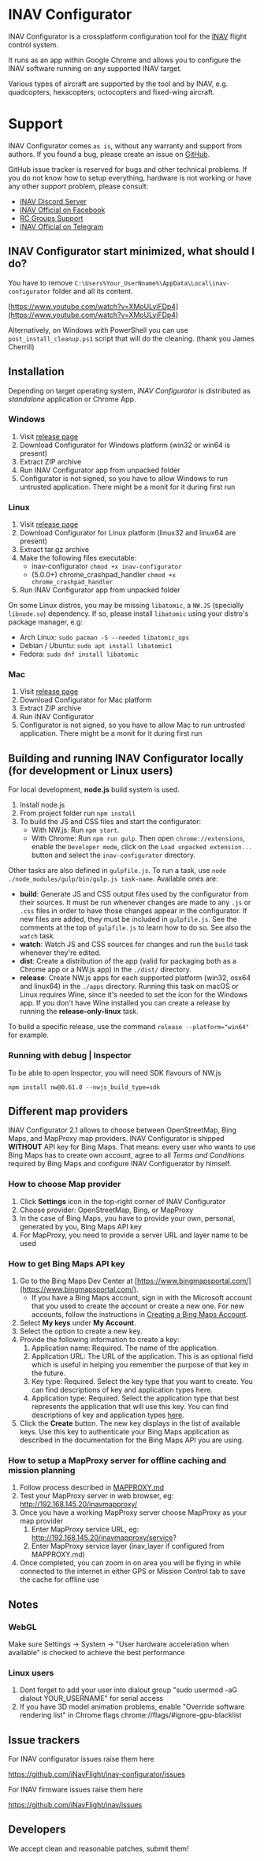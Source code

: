 # INAV Configurator

INAV Configurator is a crossplatform configuration tool for the [INAV](https://github.com/iNavFlight/inav) flight control system.

It runs as an app within Google Chrome and allows you to configure the INAV software running on any supported INAV target.

Various types of aircraft are supported by the tool and by INAV, e.g. quadcopters, hexacopters, octocopters and fixed-wing aircraft.

# Support

INAV Configurator comes `as is`, without any warranty and support from authors. If you found a bug, please create an issue on [GitHub](https://github.com/iNavFlight/inav-configurator/issues).

GitHub issue tracker is reserved for bugs and other technical problems. If you do not know how to setup
everything, hardware is not working or have any other _support_ problem, please consult:

* [INAV Discord Server](https://discord.gg/peg2hhbYwN)
* [INAV Official on Facebook](https://www.facebook.com/groups/INAVOfficial)
* [RC Groups Support](https://www.rcgroups.com/forums/showthread.php?2495732-Cleanflight-iNav-(navigation-rewrite)-project)
* [INAV Official on Telegram](https://t.me/INAVFlight)

## INAV Configurator start minimized, what should I do?

You have to remove `C:\Users%Your_UserNname%\AppData\Local\inav-configurator` folder and all its content.

[https://www.youtube.com/watch?v=XMoULyiFDp4](https://www.youtube.com/watch?v=XMoULyiFDp4)

Alternatively, on Windows with PowerShell you can use `post_install_cleanup.ps1` script that will do the cleaning. (thank you James Cherrill)

## Installation

Depending on target operating system, _INAV Configurator_ is distributed as _standalone_ application or Chrome App.

### Windows

1. Visit [release page](https://github.com/iNavFlight/inav-configurator/releases)
1. Download Configurator for Windows platform (win32 or win64 is present)
1. Extract ZIP archive
1. Run INAV Configurator app from unpacked folder
1. Configurator is not signed, so you have to allow Windows to run untrusted application. There might be a monit for it during first run

### Linux

1. Visit [release page](https://github.com/iNavFlight/inav-configurator/releases)
1. Download Configurator for Linux platform (linux32 and linux64 are present)
1. Extract tar.gz archive
1. Make the following files executable:
   * inav-configurator `chmod +x inav-configurator`
   * (5.0.0+) chrome_crashpad_handler `chmod +x chrome_crashpad_handler`
1. Run INAV Configurator app from unpacked folder

On some Linux distros, you may be missing `libatomic`, a `NW.JS` (specially `libnode.so`) dependency. If so, please install `libatomic` using your distro's package manager, e.g:

* Arch Linux: `sudo pacman -S --needed libatomic_ops`
* Debian / Ubuntu: `sudo apt install libatomic1`
* Fedora: `sudo dnf install libatomic`

### Mac

1. Visit [release page](https://github.com/iNavFlight/inav-configurator/releases)
1. Download Configurator for Mac platform
1. Extract ZIP archive
1. Run INAV Configurator
1. Configurator is not signed, so you have to allow Mac to run untrusted application. There might be a monit for it during first run

## Building and running INAV Configurator locally (for development or Linux users)

For local development, **node.js** build system is used.

1. Install node.js
1. From project folder run `npm install`
1. To build the JS and CSS files and start the configurator:
    - With NW.js: Run `npm start`.
    - With Chrome: Run `npm run gulp`. Then open `chrome://extensions`, enable
    the `Developer mode`, click on the `Load unpacked extension...` button and select the `inav-configurator` directory.

Other tasks are also defined in `gulpfile.js`. To run a task, use `node ./node_modules/gulp/bin/gulp.js task-name`. Available ones are:

- **build**: Generate JS and CSS output files used by the configurator from their sources. It must be run whenever changes are made to any `.js` or `.css` files in order to have those changes appear
in the configurator. If new files are added, they must be included in `gulpfile.js`. See the comments at the top of `gulpfile.js` to learn how to do so. See also the `watch` task.
- **watch**: Watch JS and CSS sources for changes and run the `build` task whenever they're edited.
- **dist**: Create a distribution of the app (valid for packaging both as a Chrome app or a NW.js app)
in the `./dist/` directory.
- **release**: Create NW.js apps for each supported platform (win32, osx64 and linux64) in the `./apps`
directory. Running this task on macOS or Linux requires Wine, since it's needed to set the icon
for the Windows app. If you don't have Wine installed you can create a release by running the **release-only-linux** task.

To build a specific release, use the command `release --platform="win64"` for example.

### Running with debug | Inspector

To be able to open Inspector, you will need SDK flavours of NW.js

`npm install nw@0.61.0 --nwjs_build_type=sdk`

## Different map providers

INAV Configurator 2.1 allows to choose between OpenStreetMap, Bing Maps, and MapProxy map providers.
INAV Configurator is shipped **WITHOUT** API key for Bing Maps. That means: every user who wants to use Bing Maps has to create own account, agree to all _Terms and Conditions_ required by Bing Maps and configure INAV Configuerator by himself.

### How to choose Map provider

1. Click **Settings** icon in the top-right corner of INAV Configurator
1. Choose provider: OpenStreetMap, Bing, or MapProxy
1. In the case of Bing Maps, you have to provide your own, personal, generated by you, Bing Maps API key
1. For MapProxy, you need to provide a server URL and layer name to be used

### How to get Bing Maps API key

1. Go to the Bing Maps Dev Center at [https://www.bingmapsportal.com/](https://www.bingmapsportal.com/).
    * If you have a Bing Maps account, sign in with the Microsoft account that you used to create the account or create a new one. For new accounts, follow the instructions in [Creating a Bing Maps Account](https://msdn.microsoft.com/library/gg650598.aspx).
1. Select **My keys** under **My Account**.
1. Select the option to create a new key.
1. Provide the following information to create a key:
    1. Application name: Required. The name of the application.
    1. Application URL: The URL of the application. This is an optional field which is useful in helping you remember the purpose of that key in the future.
    1. Key type: Required. Select the key type that you want to create. You can find descriptions of key and application types here.
    1. Application type: Required. Select the application type that best represents the application that will use this key. You can find descriptions of key and application types [here](https://www.microsoft.com/maps/create-a-bing-maps-key.aspx).
1. Click the **Create** button. The new key displays in the list of available keys. Use this key to authenticate your Bing Maps application as described in the documentation for the Bing Maps API you are using.

### How to setup a MapProxy server for offline caching and mission planning
1. Follow process described in [MAPPROXY.md](MAPPROXY.md)
1. Test your MapProxy server in web browser, eg: http://192.168.145.20/inavmapproxy/
1. Once you have a working MapProxy server choose MapProxy as your map provider
	1. Enter MapProxy service URL, eg: http://192.168.145.20/inavmapproxy/service?
	1. Enter MapProxy service layer (inav_layer if configured from MAPPROXY.md)
1. Once completed, you can zoom in on area you will be flying in while connected to the internet in either GPS or Mission Control tab to save the cache for offline use

## Notes

### WebGL

Make sure Settings -> System -> "User hardware acceleration when available" is checked to achieve the best performance

### Linux users

1. Dont forget to add your user into dialout group "sudo usermod -aG dialout YOUR_USERNAME" for serial access
2. If you have 3D model animation problems, enable "Override software rendering list" in Chrome flags chrome://flags/#ignore-gpu-blacklist

## Issue trackers

For INAV configurator issues raise them here

https://github.com/iNavFlight/inav-configurator/issues

For INAV firmware issues raise them here

https://github.com/iNavFlight/inav/issues

## Developers

We accept clean and reasonable patches, submit them!

